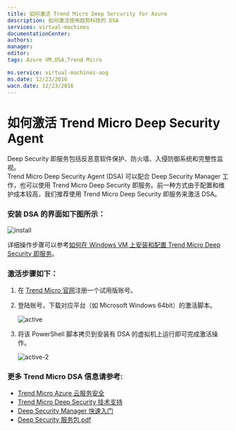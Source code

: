 ```yaml
---
title: 如何激活 Trend Micro Deep Sercurity for Azure
description: 如何激活使用趋势科技的 DSA 
services: virtual-machines
documentationCenter: 
authors: 
manager: 
editor: 
tags: Azure VM,DSA,Trend Micro

ms.service: virtual-machines-aog
ms.date: 12/23/2016
wacn.date: 12/23/2016
---
```


# 如何激活 Trend Micro Deep Security Agent

Deep Security 即服务包括反恶意软件保护、防火墙、入侵防御系统和完整性监视。  
Trend Micro Deep Security Agent (DSA) 可以配合 Deep Security Manager 工作，也可以使用 Trend Micro Deep Security 即服务。前一种方式由于配置和维护成本较高，我们推荐使用 Trend Micro Deep Security 即服务来激活 DSA。

### 安装 DSA 的界面如下图所示： ###

![install](./media/aog-virtual-machines-howto-activate-dsa/install.png)

详细操作步骤可以参考[如何在 Windows VM 上安装和配置 Trend Micro Deep Security 即服务](./virtual-machines/virtual-machines-windows-classic-install-trend.md)。

### 激活步骤如下： ###

1. 在 [Trend Micro 官网](https://app.deepsecurity.trendmicro.com/SignUp.screen)注册一个试用版账号。
2. 登陆账号，下载对应平台（如 Microsoft Windows 64bit）的激活脚本。

    ![active](./media/aog-virtual-machines-howto-activate-dsa/active.png)

3. 将该 PowerShell 脚本拷贝到安装有 DSA 的虚拟机上运行即可完成激活操作。

    ![active-2](./media/aog-virtual-machines-howto-activate-dsa/active-2.png)

### 更多 Trend Micro DSA 信息请参考: ###

- [Trend Micro Azure 云服务安全](http://www.trendmicro.com/azure/)  
- [Trend Micro Deep Security 技术支持](https://help.deepsecurity.trendmicro.com/welcome.html)  
- [Deep Security Manager 快速入门](https://help.deepsecurity.trendmicro.com/azure-marketplace-getting-started-with-deep-security.html)  
- [Deep Security 服务包.pdf](http://docs.trendmicro.com/all/ent/ds/v9.6_sp1/en-us/Deep_Security_96_SP1_Admin_Guide_EN.pdf)